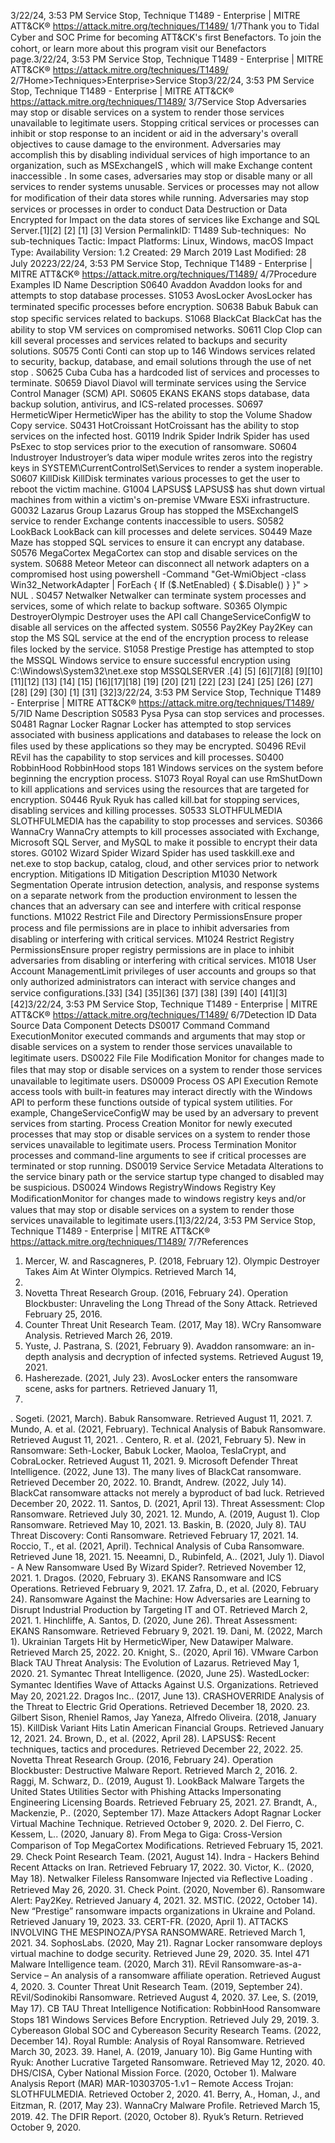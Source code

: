 3/22/24, 3:53 PM Service Stop, Technique T1489 - Enterprise | MITRE ATT&CK®
https://attack.mitre.org/techniques/T1489/ 1/7Thank you to Tidal Cyber and SOC Prime for becoming ATT&CK's ﬁrst Benefactors. To join the cohort, or learn more about this program visit our
Benefactors page.3/22/24, 3:53 PM Service Stop, Technique T1489 - Enterprise | MITRE ATT&CK®
https://attack.mitre.org/techniques/T1489/ 2/7Home>Techniques>Enterprise>Service Stop3/22/24, 3:53 PM Service Stop, Technique T1489 - Enterprise | MITRE ATT&CK®
https://attack.mitre.org/techniques/T1489/ 3/7Service Stop
Adversaries may stop or disable services on a system to render those services unavailable to legitimate users. Stopping critical services or
processes can inhibit or stop response to an incident or aid in the adversary's overall objectives to cause damage to the environment.
Adversaries may accomplish this by disabling individual services of high importance to an organization, such as MSExchangeIS , which will
make Exchange content inaccessible . In some cases, adversaries may stop or disable many or all services to render systems unusable.
Services or processes may not allow for modiﬁcation of their data stores while running. Adversaries may stop services or processes in order
to conduct Data Destruction or Data Encrypted for Impact on the data stores of services like Exchange and SQL Server.[1][2]
[2] [1]
[3]
Version PermalinkID: T1489
Sub-techniques:  No sub-techniques
 
Tactic: Impact
 
Platforms: Linux, Windows, macOS
 
Impact Type: Availability
Version: 1.2
Created: 29 March 2019
Last Modiﬁed: 28 July 20223/22/24, 3:53 PM Service Stop, Technique T1489 - Enterprise | MITRE ATT&CK®
https://attack.mitre.org/techniques/T1489/ 4/7Procedure Examples
ID Name Description
S0640 Avaddon Avaddon looks for and attempts to stop database processes.
S1053 AvosLocker AvosLocker has terminated speciﬁc processes before encryption.
S0638 Babuk Babuk can stop speciﬁc services related to backups.
S1068 BlackCat BlackCat has the ability to stop VM services on compromised networks.
S0611 Clop Clop can kill several processes and services related to backups and security solutions.
S0575 Conti Conti can stop up to 146 Windows services related to security, backup, database, and email solutions
through the use of net stop .
S0625 Cuba Cuba has a hardcoded list of services and processes to terminate.
S0659 Diavol Diavol will terminate services using the Service Control Manager (SCM) API.
S0605 EKANS EKANS stops database, data backup solution, antivirus, and ICS-related processes.
S0697 HermeticWiper HermeticWiper has the ability to stop the Volume Shadow Copy service.
S0431 HotCroissant HotCroissant has the ability to stop services on the infected host.
G0119 Indrik Spider Indrik Spider has used PsExec to stop services prior to the execution of ransomware.
S0604 Industroyer Industroyer’s data wiper module writes zeros into the registry keys in
SYSTEM\CurrentControlSet\Services to render a system inoperable.
S0607 KillDisk KillDisk terminates various processes to get the user to reboot the victim machine.
G1004 LAPSUS$ LAPSUS$ has shut down virtual machines from within a victim's on-premise VMware ESXi infrastructure.
G0032 Lazarus Group Lazarus Group has stopped the MSExchangeIS service to render Exchange contents inaccessible to
users.
S0582 LookBack LookBack can kill processes and delete services.
S0449 Maze Maze has stopped SQL services to ensure it can encrypt any database.
S0576 MegaCortex MegaCortex can stop and disable services on the system.
S0688 Meteor Meteor can disconnect all network adapters on a compromised host using powershell -Command
"Get-WmiObject -class Win32\_NetworkAdapter | ForEach { If ($.NetEnabled) { $.Disable()
} }" > NUL .
S0457 Netwalker Netwalker can terminate system processes and services, some of which relate to backup software.
S0365 Olympic
DestroyerOlympic Destroyer uses the API call ChangeServiceConfigW to disable all services on the affected
system.
S0556 Pay2Key Pay2Key can stop the MS SQL service at the end of the encryption process to release ﬁles locked by the
service.
S1058 Prestige Prestige has attempted to stop the MSSQL Windows service to ensure successful encryption using
C:\Windows\System32\net.exe stop MSSQLSERVER .[4]
[5]
[6][7][8]
[9][10]
[11][12]
[13]
[14]
[15]
[16][17][18]
[19]
[20]
[21]
[22]
[23]
[24]
[25]
[26]
[27]
[28]
[29]
[30]
[1]
[31]
[32]3/22/24, 3:53 PM Service Stop, Technique T1489 - Enterprise | MITRE ATT&CK®
https://attack.mitre.org/techniques/T1489/ 5/7ID Name Description
S0583 Pysa Pysa can stop services and processes.
S0481 Ragnar Locker Ragnar Locker has attempted to stop services associated with business applications and databases to
release the lock on ﬁles used by these applications so they may be encrypted.
S0496 REvil REvil has the capability to stop services and kill processes.
S0400 RobbinHood RobbinHood stops 181 Windows services on the system before beginning the encryption process.
S1073 Royal Royal can use RmShutDown to kill applications and services using the resources that are targeted for
encryption.
S0446 Ryuk Ryuk has called kill.bat for stopping services, disabling services and killing processes.
S0533 SLOTHFULMEDIA SLOTHFULMEDIA has the capability to stop processes and services.
S0366 WannaCry WannaCry attempts to kill processes associated with Exchange, Microsoft SQL Server, and MySQL to
make it possible to encrypt their data stores.
G0102 Wizard Spider Wizard Spider has used taskkill.exe and net.exe to stop backup, catalog, cloud, and other services prior to
network encryption.
Mitigations
ID Mitigation Description
M1030 Network Segmentation Operate intrusion detection, analysis, and response systems on a separate network from the
production environment to lessen the chances that an adversary can see and interfere with critical
response functions.
M1022 Restrict File and
Directory PermissionsEnsure proper process and ﬁle permissions are in place to inhibit adversaries from disabling or
interfering with critical services.
M1024 Restrict Registry
PermissionsEnsure proper registry permissions are in place to inhibit adversaries from disabling or interfering
with critical services.
M1018 User Account
ManagementLimit privileges of user accounts and groups so that only authorized administrators can interact
with service changes and service conﬁgurations.[33]
[34]
[35][36]
[37]
[38]
[39]
[40]
[41][3]
[42]3/22/24, 3:53 PM Service Stop, Technique T1489 - Enterprise | MITRE ATT&CK®
https://attack.mitre.org/techniques/T1489/ 6/7Detection
ID Data Source Data Component Detects
DS0017 Command Command
ExecutionMonitor executed commands and arguments that may stop or disable services
on a system to render those services unavailable to legitimate users.
DS0022 File File Modiﬁcation Monitor for changes made to ﬁles that may stop or disable services on a system
to render those services unavailable to legitimate users.
DS0009 Process OS API Execution Remote access tools with built-in features may interact directly with the Windows
API to perform these functions outside of typical system utilities. For example,
ChangeServiceConfigW may be used by an adversary to prevent services from
starting.
Process Creation Monitor for newly executed processes that may stop or disable services on a
system to render those services unavailable to legitimate users.
Process Termination Monitor processes and command-line arguments to see if critical processes are
terminated or stop running.
DS0019 Service Service Metadata Alterations to the service binary path or the service startup type changed to
disabled may be suspicious.
DS0024 Windows RegistryWindows Registry
Key ModiﬁcationMonitor for changes made to windows registry keys and/or values that may stop
or disable services on a system to render those services unavailable to legitimate
users.[1]3/22/24, 3:53 PM Service Stop, Technique T1489 - Enterprise | MITRE ATT&CK®
https://attack.mitre.org/techniques/T1489/ 7/7References
1. Mercer, W. and Rascagneres, P. (2018, February 12). Olympic
Destroyer Takes Aim At Winter Olympics. Retrieved March 14,
2019.
2. Novetta Threat Research Group. (2016, February 24).
Operation Blockbuster: Unraveling the Long Thread of the
Sony Attack. Retrieved February 25, 2016.
3. Counter Threat Unit Research Team. (2017, May 18). WCry
Ransomware Analysis. Retrieved March 26, 2019.
4. Yuste, J. Pastrana, S. (2021, February 9). Avaddon
ransomware: an in-depth analysis and decryption of infected
systems. Retrieved August 19, 2021.
5. Hasherezade. (2021, July 23). AvosLocker enters the
ransomware scene, asks for partners. Retrieved January 11,
2023.
 . Sogeti. (2021, March). Babuk Ransomware. Retrieved August
11, 2021.
7. Mundo, A. et al. (2021, February). Technical Analysis of Babuk
Ransomware. Retrieved August 11, 2021.
 . Centero, R. et al. (2021, February 5). New in Ransomware:
Seth-Locker, Babuk Locker, Maoloa, TeslaCrypt, and
CobraLocker. Retrieved August 11, 2021.
9. Microsoft Defender Threat Intelligence. (2022, June 13). The
many lives of BlackCat ransomware. Retrieved December 20,
2022.
10. Brandt, Andrew. (2022, July 14). BlackCat ransomware attacks
not merely a byproduct of bad luck. Retrieved December 20,
2022.
11. Santos, D. (2021, April 13). Threat Assessment: Clop
Ransomware. Retrieved July 30, 2021.
12. Mundo, A. (2019, August 1). Clop Ransomware. Retrieved May
10, 2021.
13. Baskin, B. (2020, July 8). TAU Threat Discovery: Conti
Ransomware. Retrieved February 17, 2021.
14. Roccio, T., et al. (2021, April). Technical Analysis of Cuba
Ransomware. Retrieved June 18, 2021.
15. Neeamni, D., Rubinfeld, A.. (2021, July 1). Diavol - A New
Ransomware Used By Wizard Spider?. Retrieved November 12,
2021.
1 . Dragos. (2020, February 3). EKANS Ransomware and ICS
Operations. Retrieved February 9, 2021.
17. Zafra, D., et al. (2020, February 24). Ransomware Against the
Machine: How Adversaries are Learning to Disrupt Industrial
Production by Targeting IT and OT. Retrieved March 2, 2021.
1 . Hinchliffe, A. Santos, D. (2020, June 26). Threat Assessment:
EKANS Ransomware. Retrieved February 9, 2021.
19. Dani, M. (2022, March 1). Ukrainian Targets Hit by
HermeticWiper, New Datawiper Malware. Retrieved March 25,
2022.
20. Knight, S.. (2020, April 16). VMware Carbon Black TAU Threat
Analysis: The Evolution of Lazarus. Retrieved May 1, 2020.
21. Symantec Threat Intelligence. (2020, June 25). WastedLocker:
Symantec Identiﬁes Wave of Attacks Against U.S.
Organizations. Retrieved May 20, 2021.22. Dragos Inc.. (2017, June 13). CRASHOVERRIDE Analysis of
the Threat to Electric Grid Operations. Retrieved December 18,
2020.
23. Gilbert Sison, Rheniel Ramos, Jay Yaneza, Alfredo Oliveira.
(2018, January 15). KillDisk Variant Hits Latin American
Financial Groups. Retrieved January 12, 2021.
24. Brown, D., et al. (2022, April 28). LAPSUS$: Recent techniques,
tactics and procedures. Retrieved December 22, 2022.
25. Novetta Threat Research Group. (2016, February 24).
Operation Blockbuster: Destructive Malware Report. Retrieved
March 2, 2016.
2 . Raggi, M. Schwarz, D.. (2019, August 1). LookBack Malware
Targets the United States Utilities Sector with Phishing Attacks
Impersonating Engineering Licensing Boards. Retrieved
February 25, 2021.
27. Brandt, A., Mackenzie, P.. (2020, September 17). Maze
Attackers Adopt Ragnar Locker Virtual Machine Technique.
Retrieved October 9, 2020.
2 . Del Fierro, C. Kessem, L.. (2020, January 8). From Mega to
Giga: Cross-Version Comparison of Top MegaCortex
Modiﬁcations. Retrieved February 15, 2021.
29. Check Point Research Team. (2021, August 14). Indra -
Hackers Behind Recent Attacks on Iran. Retrieved February 17,
2022.
30. Victor, K.. (2020, May 18). Netwalker Fileless Ransomware
Injected via Reﬂective Loading . Retrieved May 26, 2020.
31. Check Point. (2020, November 6). Ransomware Alert:
Pay2Key. Retrieved January 4, 2021.
32. MSTIC. (2022, October 14). New “Prestige” ransomware
impacts organizations in Ukraine and Poland. Retrieved
January 19, 2023.
33. CERT-FR. (2020, April 1). ATTACKS INVOLVING THE
MESPINOZA/PYSA RANSOMWARE. Retrieved March 1, 2021.
34. SophosLabs. (2020, May 21). Ragnar Locker ransomware
deploys virtual machine to dodge security. Retrieved June 29,
2020.
35. Intel 471 Malware Intelligence team. (2020, March 31). REvil
Ransomware-as-a-Service – An analysis of a ransomware
aﬃliate operation. Retrieved August 4, 2020.
3 . Counter Threat Unit Research Team. (2019, September 24).
REvil/Sodinokibi Ransomware. Retrieved August 4, 2020.
37. Lee, S. (2019, May 17). CB TAU Threat Intelligence
Notiﬁcation: RobbinHood Ransomware Stops 181 Windows
Services Before Encryption. Retrieved July 29, 2019.
3 . Cybereason Global SOC and Cybereason Security Research
Teams. (2022, December 14). Royal Rumble: Analysis of
Royal Ransomware. Retrieved March 30, 2023.
39. Hanel, A. (2019, January 10). Big Game Hunting with Ryuk:
Another Lucrative Targeted Ransomware. Retrieved May 12,
2020.
40. DHS/CISA, Cyber National Mission Force. (2020, October 1).
Malware Analysis Report (MAR) MAR-10303705-1.v1 –
Remote Access Trojan: SLOTHFULMEDIA. Retrieved October 2,
2020.
41. Berry, A., Homan, J., and Eitzman, R. (2017, May 23).
WannaCry Malware Proﬁle. Retrieved March 15, 2019.
42. The DFIR Report. (2020, October 8). Ryuk’s Return. Retrieved
October 9, 2020.